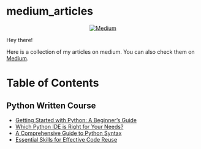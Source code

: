 # medium_articles

<div align='center'>

[![Medium](https://img.shields.io/badge/Medium-grey?logo=medium)](https://medium.com/@filipefilardi)

</div>

Hey there!

Here is a collection of my articles on medium. You can also check them on [Medium](https://medium.com/@filipefilardi).

# Table of Contents

## Python Written Course

- [Getting Started with Python: A Beginner’s Guide](https://medium.com/@filipefilardi/getting-started-with-python-a-beginners-guide-9de15d4e9824)
- [Which Python IDE is Right for Your Needs?](https://medium.com/@filipefilardi/which-python-ide-is-right-for-your-needs-9d18fe82d55c)
- [A Comprehensive Guide to Python Syntax](https://medium.com/@filipefilardi/a-comprehensive-guide-to-python-syntax-3204f07cb175)
- [Essential Skills for Effective Code Reuse](https://medium.com/@filipefilardi/essential-skills-for-effective-code-reuse-31ca420d435a)
